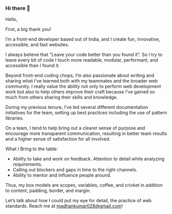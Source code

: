 ### Hi there 👋

Hello,

First, a big thank you!

I’m a front-end developer based out of India, and I create fun, innovative, accessible, and fast websites.

I always believe that “Leave your code better than you found it”. So I try to leave every bit of code I touch more readable, modular, performant, and accessible than I found it.

Beyond front-end coding chops, I’m also passionate about writing and sharing what I’ve learned both with my teammates and the broader web community. I really value the ability not only to perform web development work but also to help others improve their craft because I’ve gained so much from others sharing their skills and knowledge.

During my previous tenure, I’ve led several different documentation initiatives for the team, setting up best practices including the use of pattern libraries.

On a team, I tend to help bring out a clearer sense of purpose and encourage more transparent communication, resulting in better team results and a higher sense of satisfaction for all involved.

What I Bring to the table:

- Ability to take and work on feedback. Attention to detail while analyzing requirements.
- Calling out blockers and gaps in time to the right channels.
- Ability to mentor and influence people around.

Thus, my box models are scopes, variables, coffee, and cricket in addition to content, padding, border, and margin.

Let’s talk about how I could put my eye for detail, the practice of web standards. Reach me at madhankumar028@gmail.com!
